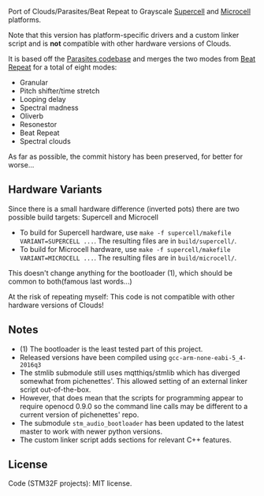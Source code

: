Port of Clouds/Parasites/Beat Repeat to Grayscale [Supercell](https://grayscale.info/supercell/) and [Microcell](https://grayscale.info/microcell/) platforms.

Note that this version has platform-specific drivers and a custom linker script and is **not** compatible with other hardware versions of Clouds.

It is based off the [Parasites codebase](https://github.com/mqtthiqs/parasites) and merges the two modes from [Beat Repeat](https://github.com/jkammerl/eurorack) for a total of eight modes:
- Granular
- Pitch shifter/time stretch
- Looping delay
- Spectral madness
- Oliverb
- Resonestor
- Beat Repeat
- Spectral clouds

As far as possible, the commit history has been preserved, for better for worse...

## Hardware Variants
Since there is a small hardware difference (inverted pots) there are two possible build targets: Supercell and Microcell
- To build for Supercell hardware, use `make -f supercell/makefile VARIANT=SUPERCELL ...`. The resulting files are in `build/supercell/`.
- To build for Microcell hardware, use `make -f supercell/makefile VARIANT=MICROCELL ...`. The resulting files are in `build/microcell/`.

This doesn't change anything for the bootloader (1), which should be common to both(famous last words...)

At the risk of repeating myself: This code is not compatible with other hardware versions of Clouds!

## Notes
- (1) The bootloader is the least tested part of this project.
- Released versions have been compiled using `gcc-arm-none-eabi-5_4-2016q3`
- The stmlib submodule still uses mqtthiqs/stmlib which has diverged somewhat from pichenettes'. This allowed setting of an external linker script out-of-the-box.
- However, that does mean that the scripts for programming appear to require openocd 0.9.0 so the command line calls may be different to a current version of pichenettes' repo.
- The submodule `stm_audio_bootloader` has been updated to the latest master to work with newer python versions.
- The custom linker script adds sections for relevant C++ features.

## License
Code (STM32F projects): MIT license.

